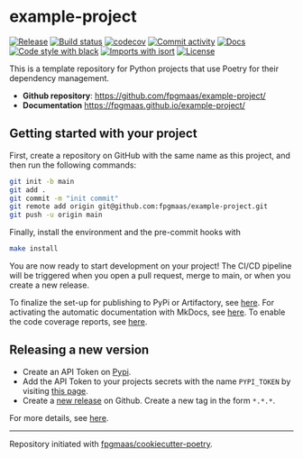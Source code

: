 # example-project

[![Release](https://img.shields.io/github/v/release/fpgmaas/example-project)](https://img.shields.io/github/v/release/fpgmaas/example-project)
[![Build status](https://img.shields.io/github/workflow/status/fpgmaas/example-project/merge-to-main)](https://img.shields.io/github/workflow/status/fpgmaas/example-project/merge-to-main)
[![codecov](https://codecov.io/gh/fpgmaas/example-project/branch/main/graph/badge.svg)](https://codecov.io/gh/fpgmaas/example-project)
[![Commit activity](https://img.shields.io/github/commit-activity/m/fpgmaas/example-project)](https://img.shields.io/github/commit-activity/m/fpgmaas/example-project)
[![Docs](https://img.shields.io/badge/docs-gh--pages-blue)](https://fpgmaas.github.io/example-project/)
[![Code style with black](https://img.shields.io/badge/code%20style-black-000000.svg)](https://github.com/psf/black)
[![Imports with isort](https://img.shields.io/badge/%20imports-isort-%231674b1)](https://pycqa.github.io/isort/)
[![License](https://img.shields.io/github/license/fpgmaas/example-project)](https://img.shields.io/github/license/fpgmaas/example-project)

This is a template repository for Python projects that use Poetry for their dependency management.

- **Github repository**: <https://github.com/fpgmaas/example-project/>
- **Documentation** <https://fpgmaas.github.io/example-project/>

## Getting started with your project

First, create a repository on GitHub with the same name as this project, and then run the following commands:

``` bash
git init -b main
git add .
git commit -m "init commit"
git remote add origin git@github.com:fpgmaas/example-project.git
git push -u origin main
```

Finally, install the environment and the pre-commit hooks with 

```bash
make install
```

You are now ready to start development on your project! The CI/CD
pipeline will be triggered when you open a pull request, merge to main,
or when you create a new release.

To finalize the set-up for publishing to PyPi or Artifactory, see
[here](https://fpgmaas.github.io/cookiecutter-poetry/features/publishing/#set-up-for-pypi).
For activating the automatic documentation with MkDocs, see
[here](https://fpgmaas.github.io/cookiecutter-poetry/features/mkdocs/#enabling-the-documentation-on-github).
To enable the code coverage reports, see [here](https://fpgmaas.github.io/cookiecutter-poetry/features/codecov/).

## Releasing a new version

- Create an API Token on [Pypi](https://pypi.org/).
- Add the API Token to your projects secrets with the name `PYPI_TOKEN` by visiting 
[this page](https://github.com/fpgmaas/example-project/settings/secrets/actions/new).
- Create a [new release](https://github.com/fpgmaas/example-project/releases/new) on Github. 
Create a new tag in the form ``*.*.*``.

For more details, see [here](https://fpgmaas.github.io/cookiecutter-poetry/releasing.html).

---

Repository initiated with [fpgmaas/cookiecutter-poetry](https://github.com/fpgmaas/cookiecutter-poetry).